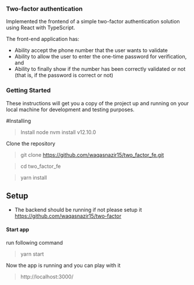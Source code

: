 ### Two-factor authentication

 Implemented the frontend of a simple two-factor authentication solution using React with TypeScript.

The front-end application has:
- Ability accept the phone number that the user wants to validate
- Ability to allow the user to enter the one-time password for verification, and
- Ability to finally show if the number has been correctly validated or not (that is, if the password is correct or not)


### Getting Started
These instructions will get you a copy of the project up and running on your local machine for development and testing purposes.

#Installing
>Install node
>nvm install v12.10.0


Clone the repository

>git clone https://github.com/waqasnazir15/two_factor_fe.git

>cd two_factor_fe

> yarn install


## Setup
- The backend should be running if not please setup it
 https://github.com/waqasnazir15/two-factor

#### Start app
run following command
> yarn start

Now the app is running and you can play with it
> http://localhost:3000/

